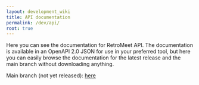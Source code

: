 ```yaml
---
layout: development_wiki
title: API documentation
permalink: /dev/api/
root: true
---
```


Here you can see the documentation for RetroMeet API. The documentation is available in an OpenAPI 2.0 JSON for use in your preferred tool, but here you can easily browse the documentation for the latest release and the main branch without downloading anything.

Main branch (not yet released): <a href="/dev/api/main">here</a>
